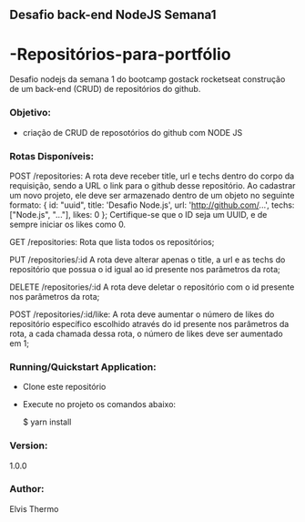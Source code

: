 ## Desafio back-end NodeJS Semana1
# -Repositórios-para-portfólio
Desafio nodejs da semana 1 do bootcamp gostack rocketseat construção de um back-end (CRUD) de repositórios do github.

### Objetivo:

*   criação de CRUD de reposotórios do github com NODE JS

### Rotas Disponíveis:


POST /repositories: A rota deve receber title, url e techs dentro do corpo da requisição, sendo a URL o link para o github desse repositório. Ao cadastrar um novo projeto, ele deve ser armazenado dentro de um objeto no seguinte formato: { id: "uuid", title: 'Desafio Node.js', url: 'http://github.com/...', techs: ["Node.js", "..."], likes: 0 }; Certifique-se que o ID seja um UUID, e de sempre iniciar os likes como 0.

GET /repositories: Rota que lista todos os repositórios;

PUT /repositories/:id A rota deve alterar apenas o title, a url e as techs do repositório que possua o id igual ao id presente nos parâmetros da rota;

DELETE /repositories/:id A rota deve deletar o repositório com o id presente nos parâmetros da rota;

POST /repositories/:id/like: A rota deve aumentar o número de likes do repositório específico escolhido através do id presente nos parâmetros da rota, a cada chamada dessa rota, o número de likes deve ser aumentado em 1;



### Running/Quickstart Application:

*   Clone este repositório
*   Execute no projeto os comandos abaixo:

    $ yarn install

### Version:

1.0.0

### Author:

Elvis Thermo  

